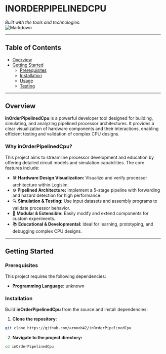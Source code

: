 # INORDERPIPELINEDCPU


*Built with the tools and technologies:*  
![Markdown](https://img.shields.io/badge/Markdown-000000.svg?style=flat&logo=Markdown&logoColor=white)

---

## Table of Contents

- [Overview](#overview)
- [Getting Started](#getting-started)
  - [Prerequisites](#prerequisites)
  - [Installation](#installation)
  - [Usage](#usage)
  - [Testing](#testing)

---

## Overview

**inOrderPipelinedCpu** is a powerful developer tool designed for building, simulating, and analyzing pipelined processor architectures. It provides a clear visualization of hardware components and their interactions, enabling efficient testing and validation of complex CPU designs.

### Why inOrderPipelinedCpu?

This project aims to streamline processor development and education by offering detailed circuit models and simulation capabilities. The core features include:

- 🛠️ **Hardware Design Visualization:** Visualize and verify processor architecture within Logisim.
- ⚙️ **Pipelined Architecture:** Implement a 5-stage pipeline with forwarding and hazard detection for high performance.
- 🔍 **Simulation & Testing:** Use input datasets and assembly programs to validate processor behavior.
- 🚀 **Modular & Extensible:** Easily modify and extend components for custom experiments.
- 📚 **Educational & Developmental:** Ideal for learning, prototyping, and debugging complex CPU designs.

---

## Getting Started

### Prerequisites

This project requires the following dependencies:

- **Programming Language:** unknown

### Installation

Build **inOrderPipelinedCpu** from the source and install dependencies:

1. **Clone the repository:**

```bash
git clone https://github.com/arnoob42/inOrderPipelinedCpu

```
2. **Navigate to the project directory:**

```bash
cd inOrderPipelinedCpu

```



